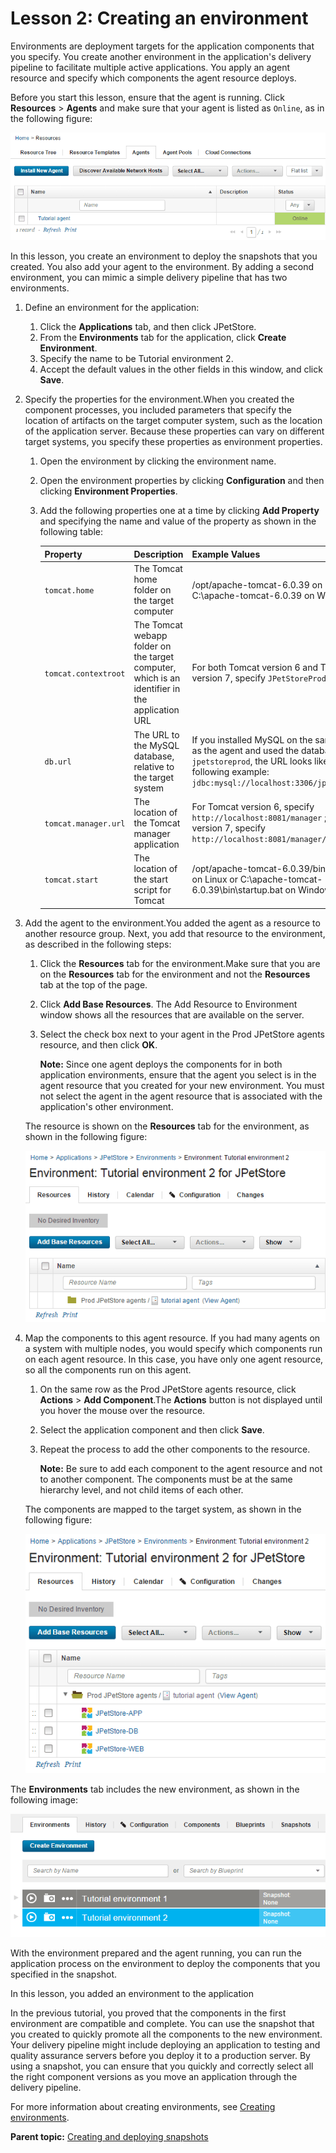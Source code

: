 # Lesson 2: Creating an environment

Environments are deployment targets for the application components that you specify. You create another environment in the application's delivery pipeline to facilitate multiple active applications. You apply an agent resource and specify which components the agent resource deploys.

Before you start this lesson, ensure that the agent is running. Click **Resources** \> **Agents** and make sure that your agent is listed as `Online`, as in the following figure:

![The agent in the list of agents; the Status column shows that the agent is online](../images/webapp_configure_a.gif)

In this lesson, you create an environment to deploy the snapshots that you created. You also add your agent to the environment. By adding a second environment, you can mimic a simple delivery pipeline that has two environments.

1.  Define an environment for the application: 
    1.   Click the **Applications** tab, and then click JPetStore. 
    2.  From the **Environments** tab for the application, click **Create Environment**. 
    3.  Specify the name to be Tutorial environment 2.
    4.  Accept the default values in the other fields in this window, and click **Save**.
2.  Specify the properties for the environment.When you created the component processes, you included parameters that specify the location of artifacts on the target computer system, such as the location of the application server. Because these properties can vary on different target systems, you specify these properties as environment properties.
    1.  Open the environment by clicking the environment name. 
    2.  Open the environment properties by clicking **Configuration** and then clicking **Environment Properties**. 
    3.  Add the following properties one at a time by clicking **Add Property** and specifying the name and value of the property as shown in the following table: 

        |Property|Description|Example Values|
        |--------|-----------|--------------|
        |`tomcat.home`|The Tomcat home folder on the target computer|/opt/apache-tomcat-6.0.39 on Linux™ or C:\\apache-tomcat-6.0.39 on Windows™|
        |`tomcat.contextroot`|The Tomcat webapp folder on the target computer, which is an identifier in the application URL|For both Tomcat version 6 and Tomcat version 7, specify `JPetStoreProd`|
        |`db.url`|The URL to the MySQL database, relative to the target system|If you installed MySQL on the same system as the agent and used the database name `jpetstoreprod`, the URL looks like the following example: `jdbc:mysql://localhost:3306/jpetstoreprod`|
        |`tomcat.manager.url`|The location of the Tomcat manager application|For Tomcat version 6, specify `http://localhost:8081/manager` ; for Tomcat version 7, specify `http://localhost:8081/manager/text`|
        |`tomcat.start`|The location of the start script for Tomcat|/opt/apache-tomcat-6.0.39/bin/startup.sh on Linux or C:\\apache-tomcat-6.0.39\\bin\\startup.bat on Windows|

3.  Add the agent to the environment.You added the agent as a resource to another resource group. Next, you add that resource to the environment, as described in the following steps:

    1.  Click the **Resources** tab for the environment.Make sure that you are on the **Resources** tab for the environment and not the **Resources** tab at the top of the page.
    2.  Click **Add Base Resources**. The Add Resource to Environment window shows all the resources that are available on the server.
    3.  Select the check box next to your agent in the Prod JPetStore agents resource, and then click **OK**. 

        **Note:** Since one agent deploys the components for in both application environments, ensure that the agent you select is in the agent resource that you created for your new environment. You must not select the agent in the agent resource that is associated with the application's other environment.

    The resource is shown on the **Resources** tab for the environment, as shown in the following figure:

    ![The Resources tab for the environment, which shows the resource that is bound to the environment](../images/snapshot_environment_a.gif)

4.  Map the components to this agent resource. If you had many agents on a system with multiple nodes, you would specify which components run on each agent resource. In this case, you have only one agent resource, so all the components run on this agent.

    1.  On the same row as the Prod JPetStore agents resource, click **Actions** \> **Add Component**.The **Actions** button is not displayed until you hover the mouse over the resource.
    2.   Select the application component and then click **Save**. 
    3.  Repeat the process to add the other components to the resource. 

        **Note:** Be sure to add each component to the agent resource and not to another component. The components must be at the same hierarchy level, and not child items of each other.

    The components are mapped to the target system, as shown in the following figure:

    ![The Resources tab for the environment, showing the agent with three components that are mapped to it](../images/snapshot_environment_b.gif)


The **Environments** tab includes the new environment, as shown in the following image:

![The Environments tab for the application, showing two environments](../images/snapshot_environment_c.gif)

With the environment prepared and the agent running, you can run the application process on the environment to deploy the components that you specified in the snapshot.

In this lesson, you added an environment to the application

In the previous tutorial, you proved that the components in the first environment are compatible and complete. You can use the snapshot that you created to quickly promote all the components to the new environment. Your delivery pipeline might include deploying an application to testing and quality assurance servers before you deploy it to a production server. By using a snapshot, you can ensure that you quickly and correctly select all the right component versions as you move an application through the delivery pipeline.

For more information about creating environments, see [Creating environments](../../com.ibm.udeploy.doc/topics/app_environment_create.md).

**Parent topic:** [Creating and deploying snapshots](../../com.ibm.udeploy.tutorial.doc/topics/snapshot_abstract.md)

